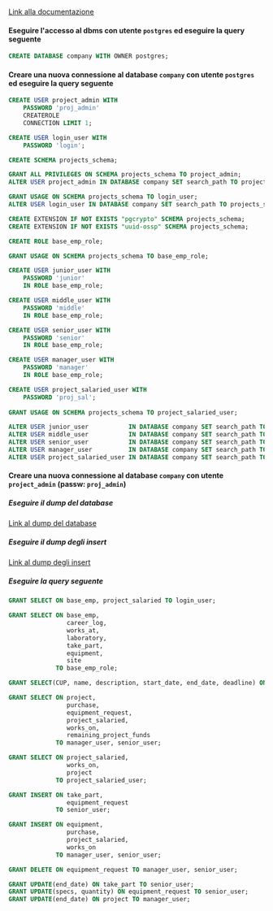 [Link alla documentazione](https://github.com/roberto-ingenito/progetto_OO_BD/raw/main/basi_di_dati/documentazione.pdf)

#### Eseguire l'accesso al dbms con utente `postgres` ed eseguire la query seguente
```sql
CREATE DATABASE company WITH OWNER postgres;
```

#### Creare una nuova connessione al database `company` con utente `postgres` ed eseguire la query seguente
```sql
CREATE USER project_admin WITH 
    PASSWORD 'proj_admin'
    CREATEROLE
    CONNECTION LIMIT 1;

CREATE USER login_user WITH
	PASSWORD 'login';

CREATE SCHEMA projects_schema;

GRANT ALL PRIVILEGES ON SCHEMA projects_schema TO project_admin;
ALTER USER project_admin IN DATABASE company SET search_path TO projects_schema;

GRANT USAGE ON SCHEMA projects_schema TO login_user;
ALTER USER login_user IN DATABASE company SET search_path TO projects_schema;

CREATE EXTENSION IF NOT EXISTS "pgcrypto" SCHEMA projects_schema;
CREATE EXTENSION IF NOT EXISTS "uuid-ossp" SCHEMA projects_schema;

CREATE ROLE base_emp_role;

GRANT USAGE ON SCHEMA projects_schema TO base_emp_role;

CREATE USER junior_user WITH 
	PASSWORD 'junior'
	IN ROLE base_emp_role;

CREATE USER middle_user WITH
	PASSWORD 'middle'
	IN ROLE base_emp_role;

CREATE USER senior_user WITH
	PASSWORD 'senior'
	IN ROLE base_emp_role;

CREATE USER manager_user WITH
	PASSWORD 'manager'
	IN ROLE base_emp_role;

CREATE USER project_salaried_user WITH
	PASSWORD 'proj_sal';
	
GRANT USAGE ON SCHEMA projects_schema TO project_salaried_user;

ALTER USER junior_user  		 IN DATABASE company SET search_path TO projects_schema;
ALTER USER middle_user  		 IN DATABASE company SET search_path TO projects_schema;
ALTER USER senior_user  		 IN DATABASE company SET search_path TO projects_schema;
ALTER USER manager_user 		 IN DATABASE company SET search_path TO projects_schema;
ALTER USER project_salaried_user IN DATABASE company SET search_path TO projects_schema;
```

#### Creare una nuova connessione al database `company` con utente `project_admin` (passw: `proj_admin`)
##### Eseguire il dump del database
[Link al dump del database](https://github.com/roberto-ingenito/progetto_OO_BD/blob/main/basi_di_dati/dump_database.sql)
##### Eseguire il dump degli insert
[Link al dump degli insert](https://github.com/roberto-ingenito/progetto_OO_BD/blob/main/basi_di_dati/dump_insert.sql)
##### Eseguire la query seguente
```sql
GRANT SELECT ON base_emp, project_salaried TO login_user;

GRANT SELECT ON base_emp, 
                career_log, 
                works_at, 
                laboratory, 
                take_part, 
                equipment, 
                site 
             TO base_emp_role;

GRANT SELECT(CUP, name, description, start_date, end_date, deadline) ON project TO base_emp_role;

GRANT SELECT ON project, 
                purchase, 
                equipment_request, 
                project_salaried, 
                works_on,
                remaining_project_funds
             TO manager_user, senior_user;

GRANT SELECT ON project_salaried,
                works_on,
                project
             TO project_salaried_user;

GRANT INSERT ON take_part,
                equipment_request
             TO senior_user; 

GRANT INSERT ON equipment, 
                purchase, 
                project_salaried, 
                works_on 
             TO manager_user, senior_user;

GRANT DELETE ON equipment_request TO manager_user, senior_user;

GRANT UPDATE(end_date) ON take_part TO senior_user;
GRANT UPDATE(specs, quantity) ON equipment_request TO senior_user;
GRANT UPDATE(end_date) ON project TO manager_user;
```
